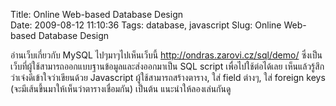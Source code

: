 Title: Online Web-based Database Design  
Date: 2009-08-12 11:10:36
Tags: database, javascript 
Slug: Online Web-based Database Design  



อ่านเว็บเกี่ยวกับ MySQL ไปๆมาๆไปเห็นเว็บนี้ <a href="http://ondras.zarovi.cz/sql/demo/">http://ondras.zarovi.cz/sql/demo/</a> ซึ่งเป็นเว็บที่ผู้ใช้สามารถออกแบบฐานข้อมูลและส่งออกมาเป็น SQL script เพื่อไปใช้ต่อได้เลย เห็นแล้วรู้สึกว่าเจ๋งดีเข้าใจว่าเขียนด้วย Javascript ผู้ใช้สามารถสร้างตาราง, ใส่ field ต่างๆ, ใส่ foreign keys (จะมีเส้นขึ้นมาให้เห็นว่าตารางเชื่อมกัน) เป็นต้น แนะนำให้ลองเล่นกันดู
